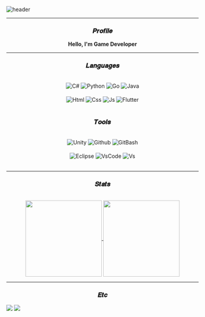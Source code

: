 ![header](https://capsule-render.vercel.app/api?type=waving&height=300&color=gradient&text=Hong's%20Github&reversal=false&textBg=false&fontColor=fffffe&fontSize=50&fontAlignY=43&animation=fadeIn&rotate=0&strokeWidth=0&descAlign=50&fontAlign=75)

---
<h3 align="center">𝑷𝒓𝒐𝒇𝒊𝒍𝒆</h3>

<div align="center">
  <b>Hello, I'm Game Developer</b>
</div>

---

<h3 align="center">𝑳𝒂𝒏𝒈𝒖𝒂𝒈𝒆𝒔</h3> 
<br>

<div align="center">
  <img align="center" alt="C#" src="https://img.shields.io/badge/C%23-2b2d3f?style=for-the-badge&logo=c&logoColor=FFFFFF"/>
  <img align="center" alt="Python" src="https://img.shields.io/badge/Python-2b2d3f?style=for-the-badge&logo=python&logoColor=FFFFFF"/>
  <img align="center" alt="Go" src="https://img.shields.io/badge/Go-2b2d3f?style=for-the-badge&logo=go&logoColor=FFFFFF"/>
  <img align="center" alt="Java" src="https://img.shields.io/badge/Java-2b2d3f?style=for-the-badge&logo=Java&logoColor=FFFFFF"/>
  <br><br>
  <img align="center" alt="Html" src="https://img.shields.io/badge/Html-2b2d3f?style=for-the-badge&logo=html5&logoColor=FFFFFF"/>
  <img align="center" alt="Css" src="https://img.shields.io/badge/Css-2b2d3f?style=for-the-badge&logo=css3&logoColor=FFFFFF"/>
  <img align="center" alt="Js" src="https://img.shields.io/badge/JavaScript-2b2d3f?style=for-the-badge&logo=javascript&logoColor=FFFFFF"/>
  <img align="center" alt="Flutter" src="https://img.shields.io/badge/Flutter-2b2d3f?style=for-the-badge&logo=flutter&logoColor=FFFFFF"/>
  <br><br>
</div>

<h3 align="center">𝑻𝒐𝒐𝒍𝒔</h3> 
<br>

<div align="center">
  <img align="center" alt="Unity" src="https://img.shields.io/badge/Unity-2b2d3f?style=for-the-badge&logo=Unity&logoColor=FFFFFF"/>
  <img align="center" alt="Github" src="https://img.shields.io/badge/Github-2b2d3f?style=for-the-badge&logo=github&logoColor=FFFFFF"/>
  <img align="center" alt="GitBash" src="https://img.shields.io/badge/Git Bash-2b2d3f?style=for-the-badge&logo=git&logoColor=FFFFFF"/> 
  <br><br>
  <img align="center" alt="Eclipse" src="https://img.shields.io/badge/Eclipse-2b2d3f?style=for-the-badge&logo=eclipseide&logoColor=FFFFFF"/>
  <img align="center" alt="VsCode" src="https://img.shields.io/badge/Visual Studio Code-2b2d3f?style=for-the-badge&logoColor=FFFFFF"/>
  <img align="center" alt="Vs" src="https://img.shields.io/badge/Visual Studio-2b2d3f?style=for-the-badge&logoColor=FFFFFF"/>
  <br><br>
</div>

---

<h3 align="center">𝑺𝒕𝒂𝒕𝒔</h3>
<br>

<div align = center>
  <a href="https://github.com/anuraghazra/convoychat">
    <img align="center" height="200" src="https://github-readme-stats.vercel.app/api/top-langs/?username=H-J52&theme=calm_pink" />
  </a>
  
  <img align="center" height="200" src="https://github-readme-stats.vercel.app/api?username=H-J52&show_icons=true&theme=calm_pink" />
</div>

---
<h3 align="center">𝑬𝒕𝒄</h3>

<a href="mailto:ruy0218@gmail.com"><img src="https://img.shields.io/badge/ruy0218@gmail.com-EA4335?style=for-the-badge&logo=Gmail&logoColor=white"></a>
<a href="https://velog.io/@doragee"><img src="https://img.shields.io/badge/Velog-20C997?style=for-the-badge&logo=Velog&logoColor=white"></a>

